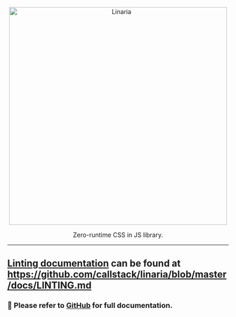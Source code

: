 <p align="center">
  <img alt="Linaria" src="https://raw.githubusercontent.com/callstack/linaria/HEAD/website/assets/linaria-logo@2x.png" width="496">
</p>

<p align="center">
Zero-runtime CSS in JS library.
</p>

---

## [Linting documentation](https://github.com/callstack/linaria/blob/master/docs/LINTING.md) can be found at https://github.com/callstack/linaria/blob/master/docs/LINTING.md

### 📖 Please refer to [GitHub](https://github.com/callstack/linaria#readme) for full documentation. 

